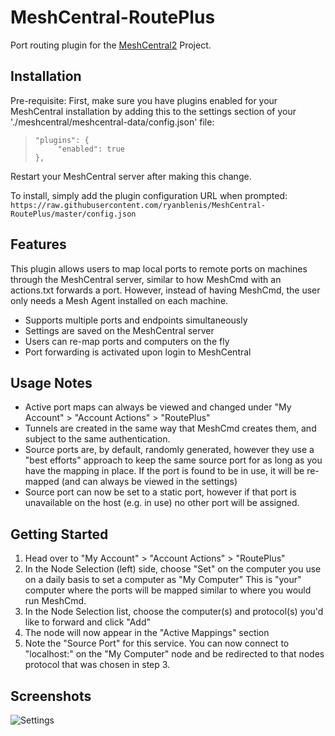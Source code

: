 # MeshCentral-RoutePlus

Port routing plugin for the [MeshCentral2](https://github.com/Ylianst/MeshCentral) Project.

## Installation

 Pre-requisite: First, make sure you have plugins enabled for your MeshCentral installation by adding this to the settings section of your './meshcentral/meshcentral-data/config.json' file:
>     "plugins": {
>          "enabled": true
>     },
Restart your MeshCentral server after making this change.

 To install, simply add the plugin configuration URL when prompted:
 `https://raw.githubusercontent.com/ryanblenis/MeshCentral-RoutePlus/master/config.json`

## Features
This plugin allows users to map local ports to remote ports on machines through the MeshCentral server, similar to how MeshCmd with an actions.txt forwards a port. However, instead of having MeshCmd, the user only needs a Mesh Agent installed on each machine.

- Supports multiple ports and endpoints simultaneously
- Settings are saved on the MeshCentral server
- Users can re-map ports and computers on the fly
- Port forwarding is activated upon login to MeshCentral

## Usage Notes
- Active port maps can always be viewed and changed under "My Account" > "Account Actions" > "RoutePlus"
- Tunnels are created in the same way that MeshCmd creates them, and subject to the same authentication.
- Source ports are, by default, randomly generated, however they use a "best efforts" approach to keep the same source port for as long as you have the mapping in place. If the port is found to be in use, it will be re-mapped (and can always be viewed in the settings)
- Source port can now be set to a static port, however if that port is unavailable on the host (e.g. in use) no other port will be assigned.

## Getting Started
1. Head over to "My Account" > "Account Actions" > "RoutePlus"
2. In the Node Selection (left) side, choose "Set" on the computer you use on a daily basis to set a computer as "My Computer"
This is "your" computer where the ports will be mapped similar to where you would run MeshCmd.
3. In the Node Selection list, choose the computer(s) and protocol(s) you'd like to forward and click "Add"
4. The node will now appear in the "Active Mappings" section
5. Note the "Source Port" for this service. You can now connect to "localhost:<source port>" on the "My Computer" node and be redirected to that nodes protocol that was chosen in step 3.

## Screenshots

![Settings](https://user-images.githubusercontent.com/1929277/71492397-ef6b7a80-2804-11ea-9bf6-695192430aa6.png)
